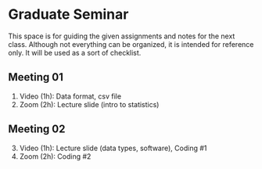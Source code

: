 # Graduate Seminar
This space is for guiding the given assignments and notes for the next class. Although not everything can be organized, it is intended for reference only. It will be used as a sort of checklist.

## Meeting 01
1. Video (1h): Data format, csv file
2. Zoom (2h): Lecture slide (intro to statistics)

## Meeting 02
3. Video (1h): Lecture slide (data types, software), Coding #1
4. Zoom (2h): Coding #2
